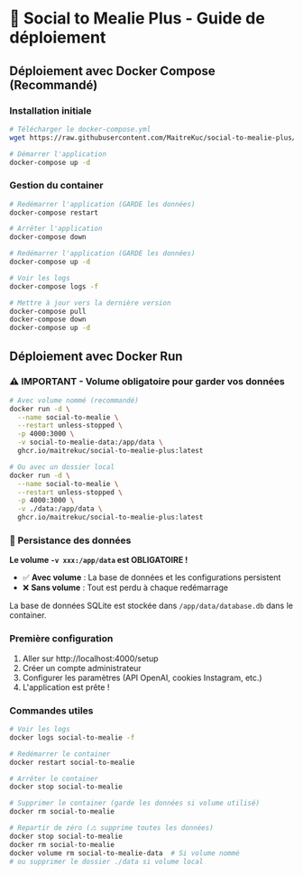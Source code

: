 # 🚀 Social to Mealie Plus - Guide de déploiement

## Déploiement avec Docker Compose (Recommandé)

### Installation initiale
```bash
# Télécharger le docker-compose.yml
wget https://raw.githubusercontent.com/MaitreKuc/social-to-mealie-plus/main/docker-compose.yml

# Démarrer l'application
docker-compose up -d
```

### Gestion du container

```bash
# Redémarrer l'application (GARDE les données)
docker-compose restart

# Arrêter l'application
docker-compose down

# Redémarrer l'application (GARDE les données)
docker-compose up -d

# Voir les logs
docker-compose logs -f

# Mettre à jour vers la dernière version
docker-compose pull
docker-compose down
docker-compose up -d
```

## Déploiement avec Docker Run

### ⚠️ IMPORTANT - Volume obligatoire pour garder vos données

```bash
# Avec volume nommé (recommandé)
docker run -d \
  --name social-to-mealie \
  --restart unless-stopped \
  -p 4000:3000 \
  -v social-to-mealie-data:/app/data \
  ghcr.io/maitrekuc/social-to-mealie-plus:latest

# Ou avec un dossier local
docker run -d \
  --name social-to-mealie \
  --restart unless-stopped \
  -p 4000:3000 \
  -v ./data:/app/data \
  ghcr.io/maitrekuc/social-to-mealie-plus:latest
```

### 📁 Persistance des données

**Le volume `-v xxx:/app/data` est OBLIGATOIRE !**

- ✅ **Avec volume** : La base de données et les configurations persistent
- ❌ **Sans volume** : Tout est perdu à chaque redémarrage

La base de données SQLite est stockée dans `/app/data/database.db` dans le container.

### Première configuration

1. Aller sur http://localhost:4000/setup
2. Créer un compte administrateur
3. Configurer les paramètres (API OpenAI, cookies Instagram, etc.)
4. L'application est prête !

### Commandes utiles

```bash
# Voir les logs
docker logs social-to-mealie -f

# Redémarrer le container
docker restart social-to-mealie

# Arrêter le container
docker stop social-to-mealie

# Supprimer le container (garde les données si volume utilisé)
docker rm social-to-mealie

# Repartir de zéro (⚠️ supprime toutes les données)
docker stop social-to-mealie
docker rm social-to-mealie
docker volume rm social-to-mealie-data  # Si volume nommé
# ou supprimer le dossier ./data si volume local
```
